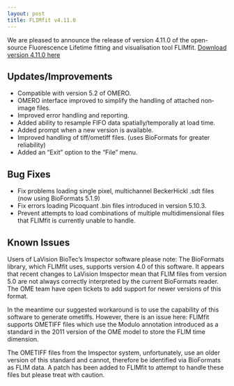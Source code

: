 ```yaml
---
layout: post
title: FLIMfit v4.11.0
---
```


We are pleased to announce the release of version 4.11.0 of the open-source Fluorescence Lifetime fitting and visualisation tool FLIMfit. [Download version 4.11.0 here](http://downloads.openmicroscopy.org/flimfit/4.11.0/)

Updates/Improvements
--------------------
* Compatible with version 5.2 of OMERO.
* OMERO interface improved to simplify the handling of attached non­image files.
* Improved error handling and reporting.
* Added ability to resample FIFO data spatially/temporally at load time. 
* Added prompt when a new version is available.
* Improved handling of tiff/ome­tiff files. (uses Bio­Formats for greater reliability)
* Added an “Exit” option to the “File” menu.

Bug Fixes
---------
* Fix problems loading single pixel, multichannel Becker­Hickl .sdt files (now using BioFormats 5.1.9)
* Fix errors loading Picoquant .bin files introduced in version 5.10.3.
* Prevent attempts to load combinations of multiple multidimensional files that FLIMfit is currently unable to handle. 

Known Issues
------------
Users of LaVision BioTec’s Imspector software please note: The Bio­Formats library, which FLIMfit uses, supports version 4.0 of this software. It appears that recent changes to LaVision Imspector mean that FLIM files from version 5.0 are not always correctly interpreted by the current Bio­Formats reader.
The OME team have open tickets to add support for newer versions of this format.

In the meantime our suggested work­around is to use the capability of this software to generate ome­tiffs. However, there is an issue here:
FLIMfit supports OME­TIFF files which use the Modulo annotation introduced as a standard in the 2011 version of the OME model to store the FLIM time dimension.

The OME­TIFF files from the Imspector system, unfortunately, use an older version of this standard and cannot, therefore be identified via Bio­Formats as FLIM data.
A patch has been added to FLIMfit to attempt to handle these files but please treat with caution. 
